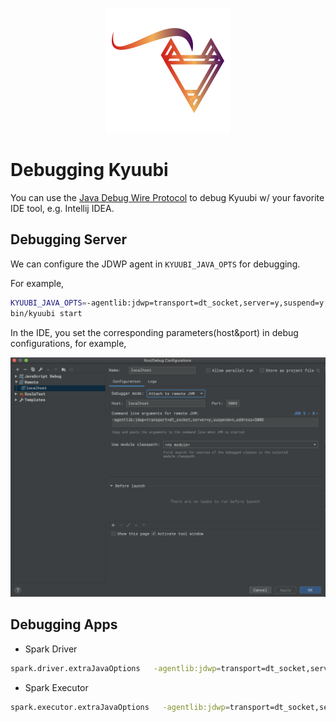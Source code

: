 <div align=center>

![](../imgs/kyuubi_logo_simple.png)

</div>

# Debugging Kyuubi

You can use the [Java Debug Wire Protocol](https://docs.oracle.com/javase/8/docs/technotes/guides/jpda/conninv.html#Plugin) to debug Kyuubi
w/ your favorite IDE tool, e.g. Intellij IDEA.

## Debugging Server

We can configure the JDWP agent in `KYUUBI_JAVA_OPTS` for debugging.
 
 
For example,
```bash
KYUUBI_JAVA_OPTS=-agentlib:jdwp=transport=dt_socket,server=y,suspend=y,address=5005 \
bin/kyuubi start
```

In the IDE, you set the corresponding parameters(host&port) in debug configurations, for example,
<div align=center>

![](../imgs/idea_debug.png)

</div>

## Debugging Apps

- Spark Driver

```bash
spark.driver.extraJavaOptions   -agentlib:jdwp=transport=dt_socket,server=y,suspend=y,address=5005
```

- Spark Executor
```bash
spark.executor.extraJavaOptions   -agentlib:jdwp=transport=dt_socket,server=y,suspend=y,address=5005
```